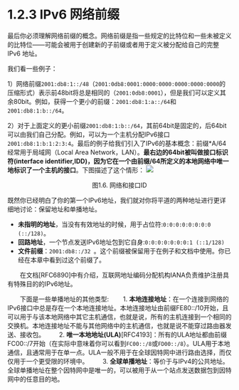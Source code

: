 # 1.2.3 IPv6 网络前缀

最后你必须理解网络前缀的概念。网络前缀是指一些规定的比特位和一些未被定义的比特位——可能会被用于创建新的子前缀或者用于定义被分配给自己的完整 IPv6 地址。

我们看一些例子：

1）网络前缀```2001:db8:1::/48```（```2001:0db8:0001:0000:0000:0000:0000:0000```的压缩形式）表示前48bit将总是相同的（```2001:0db8:0001```），但是我们可以定义其余80bit。例如，获得一个更小的前缀：```2001:db8:1:a::/64```和```2001:db8:1:b::/64```。

2）对于上面定义的更小前缀```2001:db8:1:b::/64```，其前64bit是固定的，后64bit可以由我们自己分配。例如，可以为一个主机分配IPv6接口```2001:db8:1:b:1:2:3:4```。最后的例子给我们引入了IPv6的基本概念：前缀\*A/64经常用于局域网（Local Area Network，LAN）。**最右边的64bit被叫做接口标识符(interface identifier,IDD)，因为它在一个由前缀/64所定义的本地网络中唯一地标识了一个主机的接口**。下图描述了这个情形：
![](image0004.png)
<center>图1.6. 网络和接口ID</center>

既然你已经明白了你的第一个IPv6地址，我们就对你将平道的两种地址进行更详细地讨论：保留地址和单播地址。

* **未指明的地址**，当没有有效地址的时候，用于占位符:```0:0:0:0:0:0:0:0 (::/128)```。
* **回路地址**，一个节点发送IPv6地址包到它自身:```0:0:0:0:0:0:0:1 (::1/128)```
* **文件前缀**：```2001:db8::/32 ```。这个前缀被保留用于在例子和文档中使用。你已经在本章中看到过这个前缀了。

　　在文档[RFC6890]中有介绍，互联网地址编码分配机构IANA负责维护注册具有特殊目的的IPv6地址。
 
　　下面是一些单播地址的其他类型:
　　1. **本地连接地址**：在一个连接到网络的IPv6接口中总是存在一个本地连接地址。本地连接地址由前缀FE80::/10开始，且可以用于与该本地网络中其它主机通信，也就是说，所有的主机连接到一个相同的交换机。本地连接地址不能与其他网络中的主机通信，也就是说不能穿过路由器发送、接收包。
　　2. **唯一本地地址(ULA)**[RFC4193]：所有的ULA地址都由前缀FC00::/7开始（在实际中意味着你可以看到```FC00::/8```或```FD00::/8```）。ULA用于本地通信，且通常用于在单一点。ULA一般不用于在全球因特网中进行路由选择，而仅仅用于一个更受限的环境中。
　　3. **全球单播地址**：等价于与IPv4的公共地址。全球单播地址在整个因特网中是唯一的，可以被用于从一个站点发送数据包到因特网中的任意目的地。


